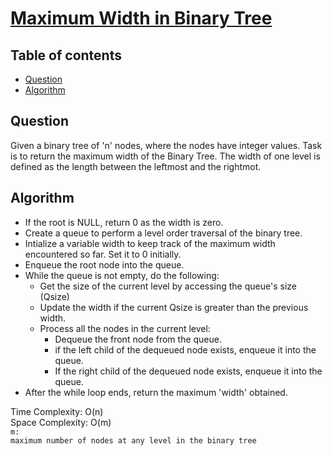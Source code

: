 # [Maximum Width in Binary Tree](https://www.codingninjas.com/studio/problems/maximum-width-in-binary-tree_8230710?challengeSlug=striver-sde-challenge&leftPanelTab=0)

## Table of contents

- [Question](#question)
- [Algorithm](#algorithm)

## Question
Given a binary tree of 'n' nodes, where the nodes have integer values. Task is to return the maximum width of the Binary Tree. The width of one level is defined as the length between the leftmost and the rightmot.

## Algorithm
- If the root is NULL, return 0 as the width is zero.
- Create a queue to perform a level order traversal of the binary tree.
- Intialize a variable width to keep track of the maximum width encountered so far. Set it to 0 initially.
- Enqueue the root node into the queue.
- While the queue is not empty, do the following:
    - Get the size of the current level by accessing the queue's size (Qsize)
    - Update the width if the current Qsize is greater than the previous width.
    - Process all the nodes in the current level:
        - Dequeue the front node from the queue.
        - if the left child of the dequeued node exists, enqueue it into the queue.
        - If the right child of the dequeued node exists, enqueue it into the queue.
- After the while loop ends, return the maximum 'width' obtained.

Time Complexity: O(n)</br>
Space Complexity: O(m) </br>
<code>m: maximum number of nodes at any level in the binary tree</code>

